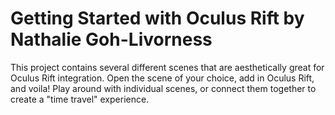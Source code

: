 Getting Started with Oculus Rift
by Nathalie Goh-Livorness
==========

This project contains several different scenes that are aesthetically great for Oculus Rift integration.
Open the scene of your choice, add in Oculus Rift, and voila! 
Play around with individual scenes, or connect them together to create a "time travel" experience.
